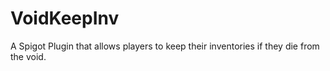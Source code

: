 # VoidKeepInv
A Spigot Plugin that allows players to keep their inventories if they die from the void.

